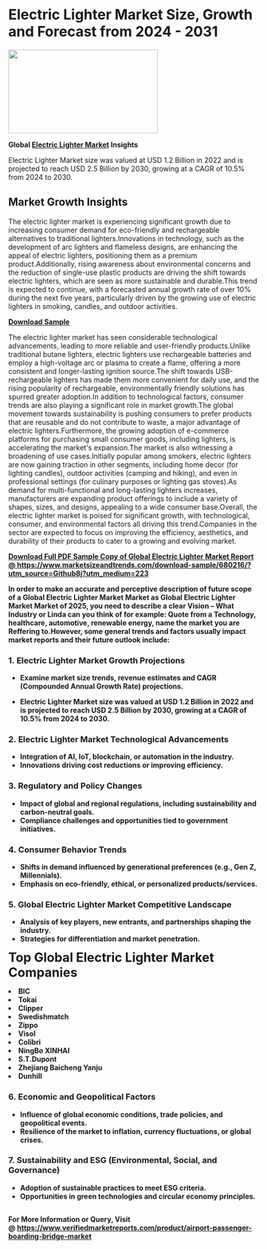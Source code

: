 <H1>Electric Lighter Market Size, Growth and Forecast from 2024 - 2031</H1><img class="aligncenter size-medium wp-image-584254" src="https://thirdeyenews.in/wp-content/uploads/2024/09/Global-Market-Research-300x168.jpeg" alt="" width="300" height="168" /><p><strong>Global&nbsp;<a href="https://www.marketsizeandtrends.com/download-sample/680216/?utm_source=Github8j?utm_medium=223">Electric Lighter Market</a> Insights</strong></p><p>Electric Lighter Market size was valued at USD 1.2 Billion in 2022 and is projected to reach USD 2.5 Billion by 2030, growing at a CAGR of 10.5% from 2024 to 2030.</p><p><h2>Market Growth Insights</h2> <p>The electric lighter market is experiencing significant growth due to increasing consumer demand for eco-friendly and rechargeable alternatives to traditional lighters.Innovations in technology, such as the development of arc lighters and flameless designs, are enhancing the appeal of electric lighters, positioning them as a premium product.Additionally, rising awareness about environmental concerns and the reduction of single-use plastic products are driving the shift towards electric lighters, which are seen as more sustainable and durable.This trend is expected to continue, with a forecasted annual growth rate of over 10% during the next five years, particularly driven by the growing use of electric lighters in smoking, candles, and outdoor activities.</p> <p><strong><a href="#">Download Sample</a></strong></p> <p>The electric lighter market has seen considerable technological advancements, leading to more reliable and user-friendly products.Unlike traditional butane lighters, electric lighters use rechargeable batteries and employ a high-voltage arc or plasma to create a flame, offering a more consistent and longer-lasting ignition source.The shift towards USB-rechargeable lighters has made them more convenient for daily use, and the rising popularity of rechargeable, environmentally friendly solutions has spurred greater adoption.In addition to technological factors, consumer trends are also playing a significant role in market growth.The global movement towards sustainability is pushing consumers to prefer products that are reusable and do not contribute to waste, a major advantage of electric lighters.Furthermore, the growing adoption of e-commerce platforms for purchasing small consumer goods, including lighters, is accelerating the market's expansion.The market is also witnessing a broadening of use cases.Initially popular among smokers, electric lighters are now gaining traction in other segments, including home decor (for lighting candles), outdoor activities (camping and hiking), and even in professional settings (for culinary purposes or lighting gas stoves).As demand for multi-functional and long-lasting lighters increases, manufacturers are expanding product offerings to include a variety of shapes, sizes, and designs, appealing to a wide consumer base.Overall, the electric lighter market is poised for significant growth, with technological, consumer, and environmental factors all driving this trend.Companies in the sector are expected to focus on improving the efficiency, aesthetics, and durability of their products to cater to a growing and evolving market.<p><strong><a href="#"></p><p><span class=""><strong>Download Full PDF Sample Copy of Global Electric Lighter Market Report</strong> @ <a href="https://www.marketsizeandtrends.com/download-sample/680216/?utm_source=Github8j?utm_medium=223" target="_blank">https://www.marketsizeandtrends.com/download-sample/680216/?utm_source=Github8j?utm_medium=223</a></span></p><p>In order to make an accurate and perceptive description of future scope of a Global&nbsp;Electric Lighter Market Market as Global&nbsp;Electric Lighter Market Market of 2025, you need to describe a clear Vision &ndash; What Industry or Linda can you think of for example: Quote from a Technology, healthcare, automotive, renewable energy, name the market you are Reffering to.However, some general trends and factors usually impact market reports and their future outlook include:</p><h3>1.&nbsp;<strong>Electric Lighter Market Growth Projections</strong></h3><ul><li>Examine market size trends, revenue estimates and CAGR (Compounded Annual Growth Rate) projections.</li><li><p>Electric Lighter Market size was valued at USD 1.2 Billion in 2022 and is projected to reach USD 2.5 Billion by 2030, growing at a CAGR of 10.5% from 2024 to 2030.</p></li></ul><h3>2.&nbsp;<strong>Electric Lighter Market Technological Advancements</strong></h3><ul><li>Integration of AI, IoT, blockchain, or automation in the industry.</li><li>Innovations driving cost reductions or improving efficiency.</li></ul><h3>3.&nbsp;<strong>Regulatory and Policy Changes</strong></h3><ul><li>Impact of global and regional regulations, including sustainability and carbon-neutral goals.</li><li>Compliance challenges and opportunities tied to government initiatives.</li></ul><h3>4.&nbsp;<strong>Consumer Behavior Trends</strong></h3><ul><li>Shifts in demand influenced by generational preferences (e.g., Gen Z, Millennials).</li><li>Emphasis on eco-friendly, ethical, or personalized products/services.</li></ul><h3>5.&nbsp;<strong>Global Electric Lighter Market Competitive Landscape</strong></h3><ul><li>Analysis of key players, new entrants, and partnerships shaping the industry.</li><li>Strategies for differentiation and market penetration.</li></ul><p data-pm-slice="1 1 []"><span style="color: inherit; font-family: inherit; font-size: 25px;">Top Global Electric Lighter Market Companies</span></p><div class="" data-test-id=""><p><li>BIC</li><li> Tokai</li><li> Clipper</li><li> Swedishmatch</li><li> Zippo</li><li> Visol</li><li> Colibri</li><li> NingBo XINHAI</li><li> S.T.Dupont</li><li> Zhejiang Baicheng Yanju</li><li> Dunhill</li></p></div><h3>6.&nbsp;<strong>Economic and Geopolitical Factors</strong></h3><ul><li>Influence of global economic conditions, trade policies, and geopolitical events.</li><li>Resilience of the market to inflation, currency fluctuations, or global crises.</li></ul><h3>7.&nbsp;<strong>Sustainability and ESG (Environmental, Social, and Governance)</strong></h3><ul><li>Adoption of sustainable practices to meet ESG criteria.</li><li>Opportunities in green technologies and circular economy principles.</li></ul><h2><strong style="font-size: 14px;">For More Information or Query, Visit @&nbsp;</strong><a style="background-color: #ffffff; font-size: 14px;" href="https://www.marketsizeandtrends.com/report/electric-lighter-market/" target="_blank">https://www.verifiedmarketreports.com/product/airport-passenger-boarding-bridge-market</a></h2>